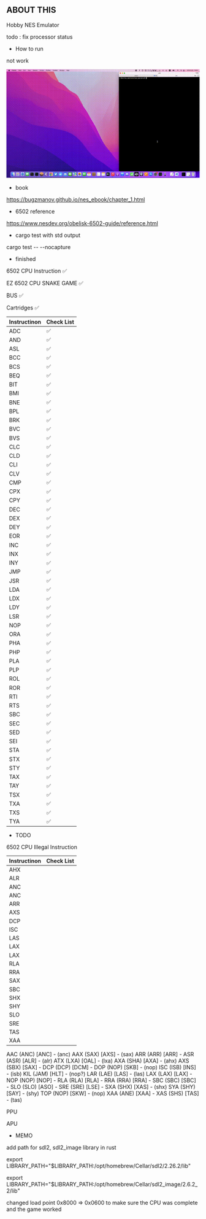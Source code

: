 ## ABOUT THIS
Hobby NES Emulator

todo : fix processor status

- How to run

not work

![snake_game](./docs/snake_game.gif)


- book

https://bugzmanov.github.io/nes_ebook/chapter_1.html

- 6502 reference

https://www.nesdev.org/obelisk-6502-guide/reference.html

- cargo test with std output

cargo test -- --nocapture

- finished

6502 CPU Instruction ✅

EZ 6502 CPU SNAKE GAME ✅

BUS ✅

Cartridges ✅

|Instructinon  |Check List|
|--------------|----------|
|ADC           | ✅       |
|AND           | ✅       |
|ASL           | ✅       |
|BCC           | ✅       |
|BCS           | ✅       |
|BEQ           | ✅       |
|BIT           | ✅       |
|BMI           | ✅       |
|BNE           | ✅       |
|BPL           | ✅       |
|BRK           | ✅       |
|BVC           | ✅       |
|BVS           | ✅       |
|CLC           | ✅       |
|CLD           | ✅       |
|CLI           | ✅       |
|CLV           | ✅       |
|CMP           | ✅       |
|CPX           | ✅       |
|CPY           | ✅       |
|DEC           | ✅       |
|DEX           | ✅       |
|DEY           | ✅       |
|EOR           | ✅       |
|INC           | ✅       |
|INX           | ✅       |
|INY           | ✅       |
|JMP           | ✅       |
|JSR           | ✅       | 
|LDA           | ✅       |
|LDX           | ✅       |
|LDY           | ✅       |
|LSR           | ✅       |
|NOP           | ✅       |
|ORA           | ✅       |
|PHA           | ✅       |
|PHP           | ✅       |
|PLA           | ✅       |
|PLP           | ✅       |
|ROL           | ✅       |
|ROR           | ✅       |
|RTI           | ✅       |
|RTS           | ✅       |
|SBC           | ✅       |
|SEC           | ✅       |
|SED           | ✅       |
|SEI           | ✅       |
|STA           | ✅       |
|STX           | ✅       |
|STY           | ✅       |
|TAX           | ✅       |
|TAY           | ✅       |
|TSX           | ✅       |
|TXA           | ✅       |
|TXS           | ✅       |
|TYA           | ✅       |


- TODO

6502 CPU Illegal Instruction

|Instructinon  |Check List|
|--------------|----------|
|AHX           |          |          
|ALR           |          |
|ANC           |          |
|ANC           |          |
|ARR           |          |
|AXS           |          |
|DCP           |          |
|ISC           |          |
|LAS           |          |
|LAX           |          |
|LAX           |          |
|RLA           |          |
|RRA           |          |
|SAX           |          |
|SBC           |          |
|SHX           |          |
|SHY           |          |
|SLO           |          |
|SRE           |          |
|TAS           |          |
|XAA           |          |


AAC (ANC) [ANC] - (anc)
AAX (SAX) [AXS] - (sax)
ARR (ARR) [ARR] -
ASR (ASR) [ALR] - (alr)
ATX (LXA) [OAL] - (lxa)
AXA (SHA) [AXA] - (ahx)
AXS (SBX) [SAX] -
DCP (DCP) [DCM] -
DOP (NOP) [SKB] - (nop)
ISC (ISB) [INS] - (isb)
KIL (JAM) [HLT] - (nop?)
LAR (LAE) [LAS] - (las)
LAX (LAX) [LAX] -
NOP (NOP) [NOP] -
RLA (RLA) [RLA] -
RRA (RRA) [RRA] -
SBC (SBC) [SBC] -
SLO (SLO) [ASO] -
SRE (SRE) [LSE] -
SXA (SHX) [XAS] - (shx)
SYA (SHY) [SAY] - (shy)
TOP (NOP) [SKW] - (nop)
XAA (ANE) [XAA] -
XAS (SHS) [TAS] - (tas)




PPU

APU

- MEMO

add path for sdl2, sdl2_image library in rust

export LIBRARY_PATH="$LIBRARY_PATH:/opt/homebrew/Cellar/sdl2/2.26.2/lib"

export LIBRARY_PATH="$LIBRARY_PATH:/opt/homebrew/Cellar/sdl2_image/2.6.2_2/lib"

changed load point 0x8000 => 0x0600 to make sure the CPU was complete and the game worked
